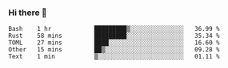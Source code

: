 ### Hi there 👋

<!--
**berkus/berkus** is a ✨ _special_ ✨ repository because its `README.md` (this file) appears on your GitHub profile.

Here are some ideas to get you started:

- 🔭 I’m currently working on ...
- 🌱 I’m currently learning ...
- 👯 I’m looking to collaborate on ...
- 🤔 I’m looking for help with ...
- 💬 Ask me about ...
- 📫 How to reach me: ...
- 😄 Pronouns: ...
- ⚡ Fun fact: ...
-->

<!--START_SECTION:waka-->
```text
Bash    1 hr            █████████▒░░░░░░░░░░░░░░░   36.99 % 
Rust    58 mins         █████████░░░░░░░░░░░░░░░░   35.34 % 
TOML    27 mins         ████░░░░░░░░░░░░░░░░░░░░░   16.60 % 
Other   15 mins         ██▒░░░░░░░░░░░░░░░░░░░░░░   09.28 % 
Text    1 min           ▒░░░░░░░░░░░░░░░░░░░░░░░░   01.11 % 
```
<!--END_SECTION:waka-->
